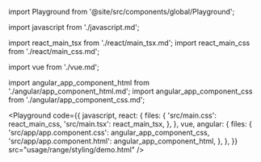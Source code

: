 import Playground from '@site/src/components/global/Playground';

import javascript from './javascript.md';

import react_main_tsx from './react/main_tsx.md';
import react_main_css from './react/main_css.md';

import vue from './vue.md';

import angular_app_component_html from './angular/app_component_html.md';
import angular_app_component_css from './angular/app_component_css.md';

<Playground
  code={{
    javascript,
    react: {
      files: {
        'src/main.css': react_main_css,
        'src/main.tsx': react_main_tsx,
      },
    },
    vue,
    angular: {
      files: {
        'src/app/app.component.css': angular_app_component_css,
        'src/app/app.component.html': angular_app_component_html,
      },
    },
  }}
  src="usage/range/styling/demo.html"
/>

